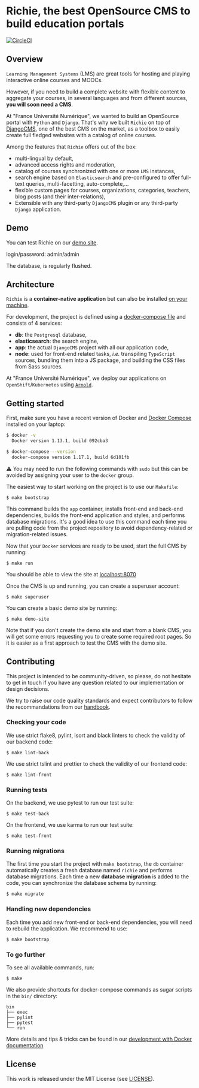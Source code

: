 # Richie, the best OpenSource CMS to build education portals

[![CircleCI](https://circleci.com/gh/openfun/richie/tree/master.svg?style=svg)](https://circleci.com/gh/openfun/richie/tree/master)

## Overview

`Learning Management Systems` (LMS) are great tools for hosting and playing interactive online
courses and MOOCs.

However, if you need to build a complete website with flexible content to aggregate your courses,
in several languages and from different sources, **you will soon need a CMS**.

At "France Université Numérique", we wanted to build an OpenSource portal with `Python` and
`Django`. That's why we built `Richie` on top of [DjangoCMS](https://www.django-cms.org), one of
the best CMS on the market, as a toolbox to easily create full fledged websites with a catalog of
online courses.

Among the features that `Richie` offers out of the box:

- multi-lingual by default,
- advanced access rights and moderation,
- catalog of courses synchronized with one or more `LMS` instances,
- search engine based on `Elasticsearch` and pre-configured to offer full-text queries,
  multi-facetting, auto-complete,...
- flexible custom pages for courses, organizations, categories, teachers, blog posts (and their
  inter-relations),
- Extensible with any third-party `DjangoCMS` plugin or any third-party `Django` application.

## Demo

You can test Richie on our [demo site](https://richie.education).

login/password: admin/admin

The database, is regularly flushed.

## Architecture

`Richie` is a **container-native application** but can also be installed
[on your machine](./docs/native_installation.md).

For development, the project is defined using a [docker-compose file](../docker-compose.yml) and
consists of 4 services:

- **db**: the `Postgresql` database,
- **elasticsearch**: the search engine,
- **app**: the actual `DjangoCMS` project with all our application code,
- **node**: used for front-end related tasks, _i.e._ transpiling `TypeScript` sources, bundling
  them into a JS package, and building the CSS files from Sass sources.

At "France Université Numérique", we deploy our applications on `OpenShift`/`Kubernetes` using
[`Arnold`](https://github.com/openfun/arnold).

## Getting started

First, make sure you have a recent version of Docker and
[Docker Compose](https://docs.docker.com/compose/install) installed on your laptop:

```bash
$ docker -v
  Docker version 1.13.1, build 092cba3

$ docker-compose --version
  docker-compose version 1.17.1, build 6d101fb
```

⚠️ You may need to run the following commands with `sudo` but this can be avoided by assigning your
user to the `docker` group.

The easiest way to start working on the project is to use our `Makefile`:

    $ make bootstrap

This command builds the `app` container, installs front-end and back-end dependencies, builds the
front-end application and styles, and performs database migrations. It's a good idea to use this
command each time you are pulling code from the project repository to avoid dependency-related or
migration-related issues.

Now that your `Docker` services are ready to be used, start the full CMS by running:

    $ make run

You should be able to view the site at [localhost:8070](http://localhost:8070)

Once the CMS is up and running, you can create a superuser account:

    $ make superuser

You can create a basic demo site by running:

    $ make demo-site

Note that if you don't create the demo site and start from a blank CMS, you will get some errors
requesting you to create some required root pages. So it is easier as a first approach to test the
CMS with the demo site.

## Contributing

This project is intended to be community-driven, so please, do not hesitate to get in touch if you
have any question related to our implementation or design decisions.

We try to raise our code quality standards and expect contributors to follow the recommandations
from our [handbook](https://openfun.gitbooks.io/handbook/content).

### Checking your code

We use strict flake8, pylint, isort and black linters to check the validity of our backend code:

    $ make lint-back

We use strict tslint and prettier to check the validity of our frontend code:

    $ make lint-front

### Running tests

On the backend, we use pytest to run our test suite:

    $ make test-back

On the frontend, we use karma to run our test suite:

    $ make test-front

### Running migrations

The first time you start the project with `make bootstrap`, the `db` container automatically
creates a fresh database named `richie` and performs database migrations. Each time a new
**database migration** is added to the code, you can synchronize the database schema by running:

    $ make migrate

### Handling new dependencies

Each time you add new front-end or back-end dependencies, you will need to rebuild the
application. We recommend to use:

    $ make bootstrap

### To go further

To see all available commands, run:

    $ make

We also provide shortcuts for docker-compose commands as sugar scripts in the
`bin/` directory:

```
bin
├── exec
├── pylint
├── pytest
└── run
```

More details and tips & tricks can be found in our [development with Docker
documentation](./docs/docker_development.md)

## License

This work is released under the MIT License (see [LICENSE](./LICENSE)).
